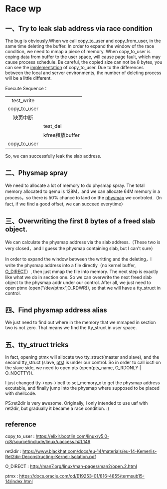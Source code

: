 # Race wp

## 一、Try to leak slab address via race condition

The bug is obviously.When we call copy_to_user and copy_from_user, in the same time deleting the buffer. In order to expand the window of the race condition, we need to mmap a piece of memory. When copy_to_user is coping data from buffer to the user space, will cause page fault, which may cause process schedule. Be careful, the copied size can not be 8 bytes, you can see the [implementation](https://elixir.bootlin.com/linux/v5.0-rc8/source/include/linux/uaccess.h#L149) of copy_to_user. Due to the differences between the local and server environments, the number of deleting process will be a little different.

Execute Sequence：

|||
|:-:|:-|
|test_write||
|copy_to_user||
|缺页中断||
||test_del|
||kfree释放buffer|
|copy_to_user||

So, we can successfully leak the slab address. 

## 二、Physmap spray

We need to allocate a lot of memory to do physmap spray. The total memory allocated to qemu is 128M，and we can allocate 64M memory in a process，so there is 50% chance to land on the [physmap](https://www.blackhat.com/docs/eu-14/materials/eu-14-Kemerlis-Ret2dir-Deconstructing-Kernel-Isolation.pdf) we controled.（In fact, if we find a good offset, we can succeed everytime）

## 三、Overwriting the first 8 bytes of a freed slab object.

We can calculate the physmap address via the slab address.（These two is very closed，and I guess the physmap containing slab, but I can't sure）

In order to expand the window between the writting and the deleting，I write the physmap address into a file directly（no kernel buffer, [O_DIRECT](http://man7.org/linux/man-pages/man2/open.2.html)）, then just mmap the file into memory. The next step is exactly like what we do in section one. So we can overwrite the next freed slab object to the physmap addr under our control. After all, we just need to open ptmx (open("/dev/ptmx",O_RDWR)), so that we will have a tty_struct in control.

## 四、Find physmap address alias

We just need to find out where in the memory that we mmaped in section two is not zero. That means we find the tty_struct in user space.

## 五、tty_struct tricks

In fact, opening ptmx will allocate two tty_struct(master and slave), and the second tty_struct (slave, [pts](https://docs.oracle.com/cd/E19253-01/816-4855/termsub15-14/index.html)) is under our control. So in order to call ioctl on the slave side, we need to open pts (open(pts_name, O_RDONLY | O_NOCTTY)). 

I just changed tty->ops->ioctl to set_memory_x to get the physmap address excutable, and finally jump into the physmap where supposed to be placed with shellcode. 

PS:ret2dir is very awesome. Originally, I only intended to use uaf with ret2dir, but gradually it became a race condition. :)

## reference

copy_to_user : https://elixir.bootlin.com/linux/v5.0-rc8/source/include/linux/uaccess.h#L149

ret2dir : https://www.blackhat.com/docs/eu-14/materials/eu-14-Kemerlis-Ret2dir-Deconstructing-Kernel-Isolation.pdf

O_DIRECT : http://man7.org/linux/man-pages/man2/open.2.html

ptmx : https://docs.oracle.com/cd/E19253-01/816-4855/termsub15-14/index.html


